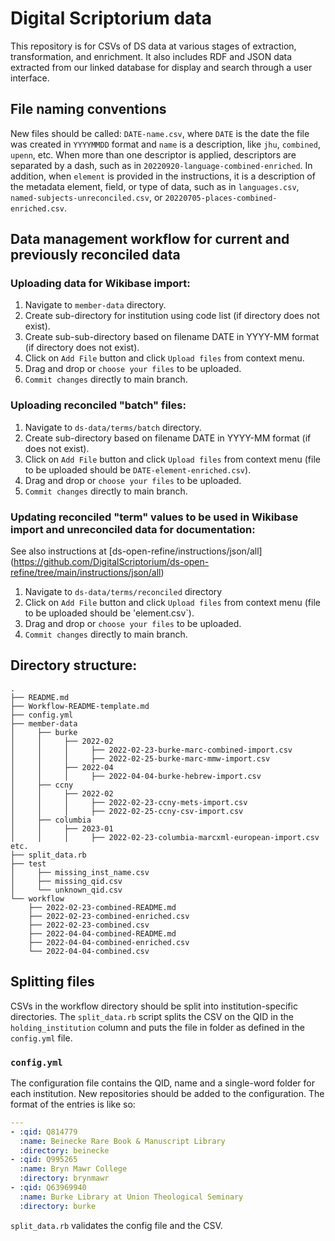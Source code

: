 # Digital Scriptorium data

This repository is for CSVs of DS data at various stages of extraction, transformation, and enrichment. It also includes RDF and JSON data extracted from our linked database for display and search through a user interface.

## File naming conventions

New files should be called: `DATE-name.csv`, where `DATE` is the date the file was created in `YYYYMMDD` format and `name` is a description, like `jhu`, `combined`, `upenn`, etc. When more than one descriptor is applied, descriptors are separated by a dash, such as in `20220920-language-combined-enriched`. In addition, when `element` is provided in the instructions, it is a description of the metadata element, field, or type of data, such as in `languages.csv`, `named-subjects-unreconciled.csv`, or `20220705-places-combined-enriched.csv`. 

## Data management workflow for current and previously reconciled data

### Uploading data for Wikibase import:

1. Navigate to `member-data` directory.
2. Create sub-directory for institution using code list (if directory does not exist).
3. Create sub-sub-directory based on filename DATE in YYYY-MM format (if directory does not exist).
4. Click on `Add File` button and click `Upload files` from context menu.
5. Drag and drop or `choose your files` to be uploaded.
6. `Commit changes` directly to main branch.

### Uploading reconciled "batch" files:

1. Navigate to `ds-data/terms/batch` directory.
2. Create sub-directory based on filename DATE in YYYY-MM format (if does not exist).
3. Click on `Add File` button and click `Upload files` from context menu (file to be uploaded should be `DATE-element-enriched.csv`).
4. Drag and drop or `choose your files` to be uploaded.
5. `Commit changes` directly to main branch.

### Updating reconciled "term" values to be used in Wikibase import and unreconciled data for documentation:

See also instructions at [ds-open-refine/instructions/json/all] (https://github.com/DigitalScriptorium/ds-open-refine/tree/main/instructions/json/all)

1. Navigate to `ds-data/terms/reconciled` directory
3. Click on `Add File` button and click `Upload files` from context menu (file to be uploaded should be 'element.csv`).
4. Drag and drop or `choose your files` to be uploaded.
5. `Commit changes` directly to main branch.


## Directory structure:

```text
.
├── README.md
├── Workflow-README-template.md
├── config.yml
├── member-data
│     ├── burke
│     │     ├── 2022-02
│     │     │     ├── 2022-02-23-burke-marc-combined-import.csv
│     │     │     ├── 2022-02-25-burke-marc-mmw-import.csv
│     │     ├── 2022-04
│     │     │     ├── 2022-04-04-burke-hebrew-import.csv
│     ├── ccny
│     │     ├── 2022-02
│     │     │     ├── 2022-02-23-ccny-mets-import.csv
│     │     │     ├── 2022-02-25-ccny-csv-import.csv
│     ├── columbia
│     │     ├── 2023-01
│     │     │     ├── 2022-02-23-columbia-marcxml-european-import.csv
etc.
├── split_data.rb
├── test
│     ├── missing_inst_name.csv
│     ├── missing_qid.csv
│     └── unknown_qid.csv
└── workflow
    ├── 2022-02-23-combined-README.md
    ├── 2022-02-23-combined-enriched.csv
    ├── 2022-02-23-combined.csv
    ├── 2022-04-04-combined-README.md
    ├── 2022-04-04-combined-enriched.csv
    └── 2022-04-04-combined.csv

  ```

## Splitting files

CSVs in the workflow directory should be split into institution-specific
directories. The `split_data.rb` script splits the CSV on the QID in the
`holding_institution` column and puts the file in folder as defined in the
`config.yml` file.

### `config.yml`

The configuration file contains the QID, name and a single-word folder for each
institution. New repositories should be added to the configuration. The format
of the entries is like so:

```yaml
---
- :qid: Q814779
  :name: Beinecke Rare Book & Manuscript Library
  :directory: beinecke
- :qid: Q995265
  :name: Bryn Mawr College
  :directory: brynmawr
- :qid: Q63969940
  :name: Burke Library at Union Theological Seminary
  :directory: burke
```

`split_data.rb` validates the config file and the CSV.
